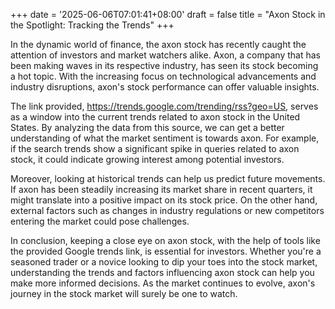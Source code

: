 +++
date = '2025-06-06T07:01:41+08:00'
draft = false
title = "Axon Stock in the Spotlight: Tracking the Trends"
+++

In the dynamic world of finance, the axon stock has recently caught the attention of investors and market watchers alike. Axon, a company that has been making waves in its respective industry, has seen its stock becoming a hot topic. With the increasing focus on technological advancements and industry disruptions, axon's stock performance can offer valuable insights. 

The link provided, https://trends.google.com/trending/rss?geo=US, serves as a window into the current trends related to axon stock in the United States. By analyzing the data from this source, we can get a better understanding of what the market sentiment is towards axon. For example, if the search trends show a significant spike in queries related to axon stock, it could indicate growing interest among potential investors. 

Moreover, looking at historical trends can help us predict future movements. If axon has been steadily increasing its market share in recent quarters, it might translate into a positive impact on its stock price. On the other hand, external factors such as changes in industry regulations or new competitors entering the market could pose challenges. 

In conclusion, keeping a close eye on axon stock, with the help of tools like the provided Google trends link, is essential for investors. Whether you're a seasoned trader or a novice looking to dip your toes into the stock market, understanding the trends and factors influencing axon stock can help you make more informed decisions. As the market continues to evolve, axon's journey in the stock market will surely be one to watch.